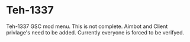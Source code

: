 # Teh-1337 
Teh-1337 GSC mod menu. 
This is not complete. 
Aimbot and Client privlage's need to be added. 
Currently everyone is forced to be verifyed. 
